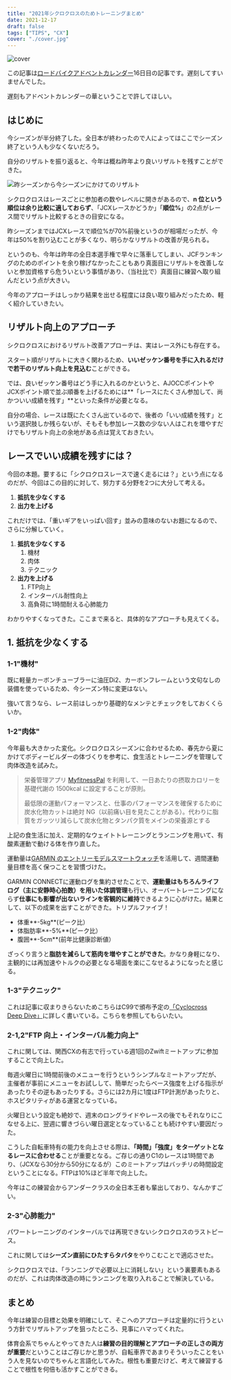```yaml
---
title: "2021年シクロクロスのためトレーニングまとめ"
date: 2021-12-17
draft: false
tags: ["TIPS", "CX"]
cover: "./cover.jpg"
---
```


![cover](./cover.jpg)

この記事は[ロードバイクアドベントカレンダー](https://adventar.org/calendars/6602)16日目の記事です。遅刻してすいませんでした。

遅刻もアドベントカレンダーの華ということで許してほしい。

## はじめに

今シーズンが半分終了した。全日本が終わったので人によってはここでシーズン終了という人も少なくないだろう。

自分のリザルトを振り返ると、今年は概ね昨年より良いリザルトを残すことができた。

![昨シーズンから今シーズンにかけてのリザルト](./result-20-21.jpg)

シクロクロスはレースごとに参加者の数やレベルに開きがあるので、**n 位という順位は余り比較に適しておらず**、「JCXレースかどうか」「**順位%**」の2点がレース間でリザルト比較するときの目安になる。

昨シーズンまではJCXレースで順位%が70%前後というのが相場だったが、今年は50%を割り込むことが多くなり、明らかなリザルトの改善が見られる。

というのも、今年は昨年の全日本選手権で早々に落車してしまい、JCFランキングのためのポイントを余り稼げなかったこともあり真面目にリザルトを改善しないと参加資格すら危ういという事情があり、（当社比で）真面目に練習へ取り組んだという点が大きい。

今年のアプローチはしっかり結果を出せる程度には良い取り組みだったため、軽く紹介していきたい。

## リザルト向上のアプローチ

シクロクロスにおけるリザルト改善アプローチは、実はレース外にも存在する。

スタート順がリザルトに大きく関わるため、**いいゼッケン番号を手に入れるだけで若干のリザルト向上を見込む**ことができる。

では、良いゼッケン番号はどう手に入れるのかというと、AJOCCポイントやJCXポイント順で並ぶ順番を上げるためには**「レースにたくさん参加して、尚かついい成績を残す」**といった条件が必要となる。

自分の場合、レースは既にたくさん出ているので、後者の「いい成績を残す」という選択肢しか残らないが、そもそも参加レース数の少ない人はこれを増やすだけでもリザルト向上の余地がある点は覚えておきたい。

## レースでいい成績を残すには？

今回の本題。要するに「シクロクロスレースで速く走るには？」という点になるのだが、今回はこの目的に対して、努力する分野を2つに大分して考える。

1. **抵抗を少なくする**
2. **出力を上げる**

これだけでは、「重いギアをいっぱい回す」並みの意味のないお題になるので、さらに分解していく。

1. **抵抗を少なくする**
   1. 機材
   2. 肉体
   3. テクニック
2. **出力を上げる**
   1. FTP向上
   2. インターバル耐性向上
   3. 高負荷に1時間耐える心肺能力

わかりやすくなってきた。ここまで来ると、具体的なアプローチも見えてくる。

## 1. 抵抗を少なくする

### 1-1"機材"

既に軽量カーボンチューブラーに油圧Di2、カーボンフレームという文句なしの装備を使っているため、今シーズン特に変更はない。

強いて言うなら、レース前はしっかり基礎的なメンテとチェックをしておくくらいか。

### 1-2"肉体"

今年最も大きかった変化。シクロクロスシーズンに合わせるため、春先から夏にかけてボディービルダーの体づくりを参考に、食生活とトレーニングを管理して肉体改造を試みた。

<LinkBox url="https://blog.gensobunya.net/post/2021/06/magma_cyclist/" />

> 栄養管理アプリ [MyfitnessPal](https://www.myfitnesspal.com/ja/) を利用して、一日あたりの摂取カロリーを基礎代謝の 1500kcal に設定することが原則。
>
> 最低限の運動パフォーマンスと、仕事のパフォーマンスを確保するために炭水化物カットは絶対 NG（以前痛い目を見たことがある）。代わりに脂質をガッツリ減らして炭水化物とタンパク質をメインの栄養源とする

上記の食生活に加え、定期的なウェイトトレーニングとランニングを用いて、有酸素運動で動ける体を作り直した。

運動量は[GARMIN のエントリーモデルスマートウォッチ](https://www.amazon.co.jp/dp/B096KJL2DS/)を活用して、週間運動量目標を高く保つことを習慣づけた。

<LinkBox url="https://www.amazon.co.jp/dp/B096KJL2DS/" isAmazonLink />

GARMIN CONNECTに運動ログを集約させたことで、**運動量はもちろんライフログ（主に安静時心拍数）を用いた体調管理**も行い、オーバートレーニングにならず**仕事にも影響が出ないラインを客観的に維持**できるように心がけた。結果として、以下の成果を出すことができた。トリプルファイブ！

- 体重**-5kg**(ピーク比）
- 体脂肪率**-5%**(ピーク比）
- 腹囲**-5cm**(前年比健康診断値）

ざっくり言うと**脂肪を減らして筋肉を増やすことができた**。かなり身軽になり、主観的には再加速やトルクの必要となる場面を楽にこなせるようになったと感じる。

### 1-3"テクニック"

これは記事に収まりきらないためこちらはC99で頒布予定の[「Cyclocross Deep Dive」](https://www.gensobunya.net/c99/)に詳しく書いている。こちらを参照してもらいたい。

<LinkBox url="https://www.melonbooks.co.jp/detail/detail.php?product_id=1163552" />

### 2-1,2"FTP 向上・インターバル能力向上"

これに関しては、関西CXの有志で行っている週1回のZwiftミートアップに参加することで向上した。

毎週火曜日に1時間前後のメニューを行うというシンプルなミートアップだが、主催者が事前にメニューをお試しして、簡単だったらベース強度を上げる指示があったりその逆もあったりする。さらには2カ月に1度はFTP計測があったりと、ホスピタリティがある運営となっている。

火曜日という設定も絶妙で、週末のロングライドやレースの後でもそれなりにこなせる上に、翌週に響きづらい曜日選定となっていることも続けやすい要因だった。

こうした自転車特有の能力を向上させる際は、**「時間」「強度」をターゲットとなるレースに合わせる**ことが重要となる。ご存じの通りC1のレースは1時間であり、（JCXなら30分から50分になるが）このミートアップはバッチリの時間設定ということになる。FTPは10%ほど半年で向上した。

今年はこの練習会からアンダークラスの全日本王者も輩出しており、なんかすごい。

### 2-3"心肺能力"

パワートレーニングのインターバルでは再現できないシクロクロスのラストピース。

これに関しては**シーズン直前にひたすらタバタ**をやりこむことで適応させた。

シクロクロスでは、「ランニングで必要以上に消耗しない」という裏要素もあるのだが、これは肉体改造の時にランニングを取り入れることで解決している。

## まとめ

今年は練習の目標と効果を明確にして、そこへのアプローチは定量的に行うという方針でリザルトアップを狙ったところ、見事にハマってくれた。

体育会系でちゃんとやってきた人は**練習の目的理解とアプローチの正しさの両方が重要**だということはご存じかと思うが、自転車界であまりそういったことをいう人を見ないのでちゃんと言語化してみた。根性も重要だけど、考えて練習することで根性を何倍も活かすことができる。
